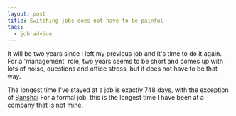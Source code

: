 ```yaml
---
layout: post
title: Switching jobs does not have to be painful
tags:
  - job advice  
---
```


It will be two years since I left my previous job and it's time to do it again.   For a 'management' role, two years seems to be short and comes up with lots of noise, questions and office stress, but it does not have to be that way.

The longest time I've stayed at a job is exactly 748 days, with the exception of [Banshai](http://www.banshai.com) For a formal job, this is the longest time I have been at a company that is not mine.
